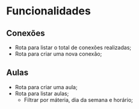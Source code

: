 # Funcionalidades

## Conexões

 - Rota para listar o total de conexões realizadas;
 - Rota para criar uma nova conexão;
 
## Aulas
 - Rota para criar uma aula;
 - Rota para listar aulas;
    - Filtrar por máteria, dia da semana e horário;


